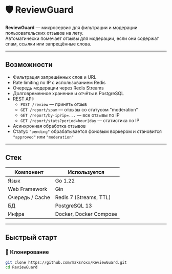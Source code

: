 # 🛡️ ReviewGuard

**ReviewGuard** — микросервис для фильтрации и модерации пользовательских отзывов на лету.  
Автоматически помечает отзывы для модерации, если они содержат спам, ссылки или запрещённые слова.

---

## Возможности

- Фильтрация запрещённых слов и URL
- Rate limiting по IP с использованием Redis
- Очередь модерации через Redis Streams
- Долговременное хранение и отчёты в PostgreSQL
- REST API:  
  - `POST /review` — принять отзыв  
  - `GET /report/spam` — отзывы со статусом "moderation"  
  - `GET /report/by-ip?ip=...` — все отзывы по IP  
  - `GET /report/stats?period=hour|day` — статистика по IP
- Асинхронная обработка отзывов
- Статус `"pending"` обрабатывается фоновым воркером и становится `"approved"` или `"moderation"`

---

## Стек

| Компонент       | Используется           |
|-----------------|------------------------|
| Язык            | Go 1.22                |
| Web Framework   | Gin                    |
| Очередь / Cache | Redis 7 (Streams, TTL) |
| БД              | PostgreSQL 13          |
| Инфра           | Docker, Docker Compose |

---

## Быстрый старт

### 📁 Клонирование

```bash
git clone https://github.com/maksroxx/ReviewGuard.git
cd ReviewGuard
